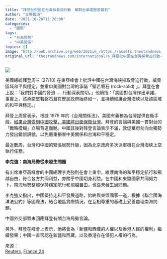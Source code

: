 ```yaml
---
title: "拜登批中國在台海採脅迫行動　稱對台承諾堅若磐石"
author: "立場報道"
date: "2021-10-28T11:20:00"
categories:
  - "國際"
tags:
  - "台海局勢"
  - "中美關係"
topics: []
image: "http://web.archive.org/web/2021im_/https://assets.thestandnews.com/media/photos/20211028-07.png"
original_url: "thestandnews.com/international/a_拜登批中國在台海採脅迫行動-稱對台承諾堅若磐石"
---
```

![](http://web.archive.org/web/2021im_/https://assets.thestandnews.com/media/photos/20211028-07.png)

美國總統拜登周三 (27/10) 在東亞峰會上批評中國在台灣海峽採取脅迫行動，威脅區域和平與穩定，並重申美國對台灣的承諾「堅若磐石 (rock-solid) 」。拜登在會上說：「我們對中國的脅迫......行動深表關切。」他續指：「美國對台灣作出承諾。事實上，該承諾堅若磐石且在歷屆政府始終如一，並持續維護台灣海峽以及該區域的和平與穩定。」

拜登上周曾表示，根據 1979 年的《台灣關係法》，美國有義務為台灣提供自衛手段。[如果台灣受到中國攻擊，美國將出面保衛台灣](../../international/a_%E6%8B%9C%E7%99%BB%E6%89%BF%E8%AB%BE%E4%BF%9D%E8%A1%9B%E5%8F%B0%E7%81%A3-%E5%8F%B0%E7%B8%BD%E7%B5%B1%E5%BA%9C%E5%BE%97%E6%94%AF%E6%8C%81%E4%B8%8D%E5%86%92%E9%80%B2)。拜登的言論與美國一貫對台的「戰略模糊」立場背道而馳。中國其後對拜登言論表示不滿，敦促華府勿向台獨勢力發出錯誤訊號，以免嚴重損害中美關係和台海和平穩定。

最近數周，台灣和中國的緊張局勢升級，因為北京政府多次派軍機在台灣海峽上空執行任務。

**李克強：南海局勢從未發生問題**

有出席東亞高峰會的中國總理李克強則在會上重申，維護南海的和平穩定航行和飛越自由，符合各方共同利益，亦關乎中國切身利益。在中國和東盟國家共同努力下，南海局勢整體保持穩定航行和飛越自由，也從未發生過問題。

李克強又指出，中國堅持走和平發展道路，始終與東盟國家一道，根據《聯合國海洋法公約》等國際法，結合地區實際情況，在互相尊重的基礎上妥善處理南海問題。

中國外交部暫未回應拜登有關台海局勢言論。

另外，拜登在峰會上表示，他將會為「新疆和西藏的人權以及香港人民的權利」繼續發聲；中國一直否認在新疆和西藏，以及香港存在侵犯人權的行為。

來源：  
[Reuters](http://web.archive.org/web/20211229133520/https://www.reuters.com/world/us/us-concerned-by-coercive-chinese-actions-taiwan-strait-biden-tells-summit-2021-10-27/), [France 24](http://web.archive.org/web/20211229133520/https://www.france24.com/en/asia-pacific/20211028-biden-stresses-rock-solid-us-commitment-to-taiwan-at-east-asia-summit)